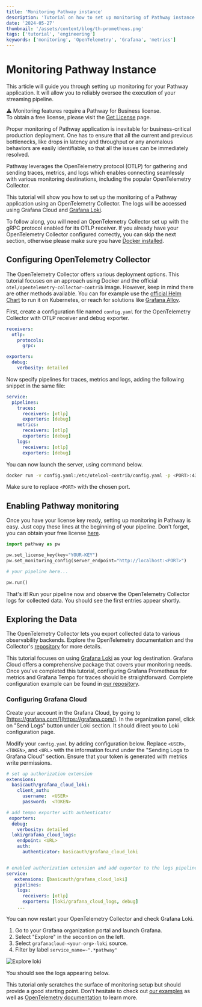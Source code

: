 ```yaml
---
title: 'Monitoring Pathway instance'
description: 'Tutorial on how to set up monitoring of Pathway instance'
date: '2024-05-27'
thumbnail: '/assets/content/blog/th-prometheus.png'
tags: ['tutorial', 'engineering']
keywords: ['monitoring', 'OpenTelemetry', 'Grafana', 'metrics']
---
```


# Monitoring Pathway Instance

This article will guide you through setting up monitoring for your Pathway application.
It will allow you to reliably oversee the execution of your streaming pipeline.

⚠️ Monitoring features require a Pathway for Business license.\
To obtain a free license, please visit the [Get License](/get-license) page.

Proper monitoring of Pathway application is inevitable for business-critical production deployment.
One has to ensure that all the current and previous bottlenecks, like drops in latency and throughput or any anomalous behaviors
are easily identifiable, so that all the issues can be immediately resolved.

Pathway leverages the OpenTelemetry protocol (OTLP) for gathering and sending traces, metrics, 
and logs which enables connecting seamlessly with various monitoring destinations, including the popular OpenTelemetry Collector.

This tutorial will show you how to set up the monitoring of a Pathway application using an OpenTelemetry Collector. The logs will be accessed using Grafana Cloud and [Grafana Loki](https://grafana.com/oss/loki/).

To follow along, you will need an OpenTelemetry Collector set up with the gRPC protocol enabled for its OTLP receiver. 
If you already have your OpenTelemetry Collector configured correctly, you can skip the next section, otherwise please make sure
you have [Docker installed](https://www.docker.com/get-started/).

## Configuring OpenTelemetry Collector

The OpenTelemetry Collector offers various deployment options. 
This tutorial focuses on an approach using Docker and the official `otel/opentelemetry-collector-contrib` image. 
However, keep in mind there are other methods available. 
You can for example use the [official Helm Chart](https://opentelemetry.io/docs/kubernetes/helm/collector/) to run it on Kubernetes,
or reach for solutions like [Grafana Alloy](https://grafana.com/docs/alloy/latest/get-started/install/).

First, create a configuration file named `config.yaml` for the OpenTelemetry Collector with OTLP receiver and debug exporter.

```yaml
receivers:
  otlp:
    protocols:
      grpc:

exporters:
  debug:
    verbosity: detailed
```

Now specify pipelines for traces, metrics and logs, adding the following snippet in the same file:

```yaml
service:
  pipelines:
    traces:
      receivers: [otlp]
      exporters: [debug]
    metrics:
      receivers: [otlp]
      exporters: [debug]
    logs:
      receivers: [otlp]
      exporters: [debug]
```

You can now launch the server, using command below.

```bash
docker run -v config.yaml:/etc/otelcol-contrib/config.yaml -p <PORT>:4317 otel/opentelemetry-collector-contrib:latest
```

Make sure to replace `<PORT>` with the chosen port.

## Enabling Pathway monitoring

Once you have your license key ready, setting up monitoring in Pathway is easy. Just copy these lines at the beginning of your pipeline.
Don't forget, you can obtain your free license [here](/get-license).

```python
import pathway as pw

pw.set_license_key(key="YOUR-KEY")
pw.set_monitoring_config(server_endpoint="http://localhost:<PORT>")

# your pipeline here...

pw.run()
```

That's it! Run your pipeline now and observe the OpenTelemetry Collector logs for collected data. You should see the first entries appear shortly.

## Exploring the Data

The OpenTelemetry Collector lets you export collected data to various observability backends. 
Explore the OpenTelemetry documentation and the Collector's [repository](https://github.com/open-telemetry/opentelemetry-collector) for more details.

This tutorial focuses on using [Grafana Loki](https://grafana.com/oss/loki/) as your log destination. Grafana Cloud offers a comprehensive package that covers your monitoring needs. 
Once you've completed this tutorial, configuring Grafana Prometheus for metrics and Grafana Tempo for traces should be straightforward.
Complete configuration example can be found in [our repository](https://github.com/pathwaycom/pathway/tree/main/examples/projects/monitoring).

### Configuring Grafana Cloud

Create your account in the Grafana Cloud, by going to [https://grafana.com/](https://grafana.com/). 
In the organization panel, click on "Send Logs" button under Loki section.
It should direct you to Loki configuration page. 

Modify your `config.yaml` by adding configuration below. Replace `<USER>`, `<TOKEN>`, and `<URL>` with the information found under the "Sending Logs to Grafana Cloud" section. 
Ensure that your token is generated with metrics write permissions.

```yaml
# set up authorization extension  
extensions:
  basicauth/grafana_cloud_loki:
    client_auth:
      username:  <USER>
      password:  <TOKEN>

# add tempo exporter with authenticator
 exporters:
  debug:
  	verbosity: detailed
  loki/grafana_cloud_logs:
    endpoint: <URL>
    auth:
      authenticator: basicauth/grafana_cloud_loki


# enabled authorization extension and add exporter to the logs pipeline
service:
   extensions: [basicauth/grafana_cloud_loki]
   pipelines:
    logs:
      receivers: [otlp]
      exporters: [loki/grafana_cloud_logs, debug]
	...
```

You can now restart your OpenTelemetry Collector and check Grafana Loki.

1. Go to your Grafana organization portal and launch Grafana.
2. Select "Explore" in the secontion on the left.
3. Select `grafanacloud-<your-org>-loki` source.
4. Filter by label `service_name=~".*pathway"`

<img src="/assets/content/tutorials/grafana-cloud-loki.png" alt="Explore loki" class="mx-auto" />

You should see the logs appearing below.

This tutorial only scratches the surface of monitoring setup but should provide a good starting point.
Don't hesitate to check out [our examples](https://github.com/pathwaycom/pathway/tree/main/examples/projects/monitoring) as well as [OpenTelemetry documentation](https://opentelemetry.io/docs/) to learn more.






